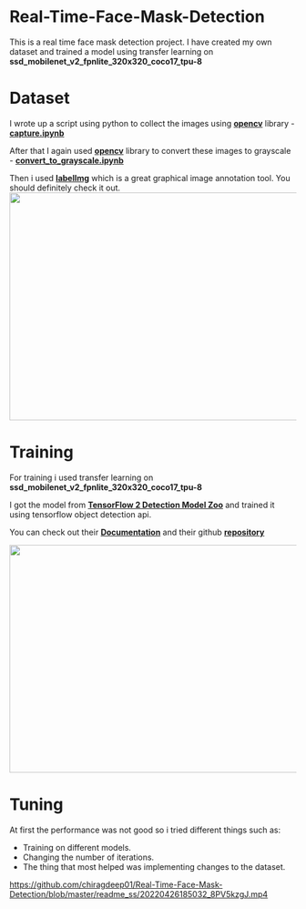 # Real-Time-Face-Mask-Detection

This is a real time face mask detection project. I have created my own dataset and  trained a model using transfer learning on **ssd_mobilenet_v2_fpnlite_320x320_coco17_tpu-8** 
# Dataset
I wrote up a script using python to collect the images using **[opencv](https://opencv.org/)** library - **[capture.ipynb](https://github.com/chiragdeep01/Real-Time-Face-Mask-Detection/blob/master/Tensorflow/workspace/images/capture.ipynb)**

After that I again used **[opencv](https://opencv.org/)** library to convert these images to grayscale - **[convert_to_grayscale.ipynb](https://github.com/chiragdeep01/Real-Time-Face-Mask-Detection/blob/master/Tensorflow/workspace/images/convert_to_grayscale.ipynb)** 

Then i used **[labelImg](https://github.com/tzutalin/labelImg)** which is a great graphical image annotation tool. You should definitely check it out.  
<img src="https://github.com/chiragdeep01/Real-Time-Face-Mask-Detection/blob/master/readme_ss/2.png" width="700" height="400" />  
# Training  
For training i used transfer learning on **ssd_mobilenet_v2_fpnlite_320x320_coco17_tpu-8**  

I got the model from **[TensorFlow 2 Detection Model Zoo](https://github.com/tensorflow/models/blob/master/research/object_detection/g3doc/tf2_detection_zoo.md#tensorflow-2-detection-model-zoo)** and trained it using tensorflow object detection api.  

You can check out their **[Documentation](https://tensorflow-object-detection-api-tutorial.readthedocs.io/en/latest/)** and their github **[repository](https://github.com/tensorflow/models)**  

<img src="https://github.com/chiragdeep01/Real-Time-Face-Mask-Detection/blob/master/readme_ss/Untitled.png" width="700" height="400" />  

# Tuning  
At first the performance was not good so i tried different things such as:  

- Training on different models.  
- Changing the number of iterations.
- The thing that most helped was implementing changes to the dataset.  

https://github.com/chiragdeep01/Real-Time-Face-Mask-Detection/blob/master/readme_ss/20220426185032_8PV5kzgJ.mp4






